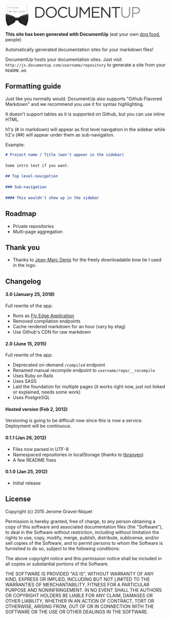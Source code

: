 ![DocumentUp](src/images/logo.png)

**This site has been generated with DocumentUp** (eat your own [dog food](src/index.js), people)

Automatically generated documentation sites for your markdown files!

DocumentUp hosts your documentation sites. Just visit `http://js.documentup.com/username/repository` to generate a site from your `README.md`.

## Formatting guide

Just like you normally would. DocumentUp also supports "Github Flavored Markdown" and we recommend you use it for syntax highlighting.

It doesn't support tables as it is supported on Github, but you can use inline HTML.

h1's (# in markdown) will appear as first level navigation in the sidebar while h2's (##) will appear under them as sub-navigation.

Example:

```markdown
# Project name / Title (won't appear in the sidebar)

Some intro text if you want.

## Top level-navigation

### Sub-navigation

#### This wouldn't show up in the sidebar
```

## Roadmap

* Private repositories
* Multi-page aggregation

## Thank you

* Thanks to [Jean-Marc Denis](http://jeanmarcdenis.me/) for the freely downloadable bow tie I used in the logo.

## Changelog

#### 3.0 (January 25, 2018)

Full rewrite of the app:
- Runs as [Fly Edge Application](https://fly.io/mix/edge-applications)
- Removed compilation endpoints
- Cache rendered markdown for an hour (vary by etag)
- Use Github's CDN for raw markdown

#### 2.0 (June 15, 2015)

Full rewrite of the app:
- Deprecated on-demand `/compiled` endpoint
- Renamed manual recompile endpoint to `username/repo/__recompile`
- Uses Ruby on Rails
- Uses SASS
- Laid the foundation for multiple pages (it works right now, just not linked or explained, needs some work)
- Uses PostgreSQL

#### Hosted version (Feb 2, 2012)

Versioning is going to be difficult now since this is now a service. Deployment will be continuous.

#### 0.1.1 (Jan 26, 2012)

* Files now parsed in UTF-8
* Namespaced repositories in localStorage (thanks to [tbranyen](https://github.com/tbranyen))
* A few README fixes

#### 0.1.0 (Jan 25, 2012)

* Initial release

## License

Copyright (c) 2015 Jerome Gravel-Niquet

Permission is hereby granted, free of charge, to any person obtaining
a copy of this software and associated documentation files (the
"Software"), to deal in the Software without restriction, including
without limitation the rights to use, copy, modify, merge, publish,
distribute, sublicense, and/or sell copies of the Software, and to
permit persons to whom the Software is furnished to do so, subject to
the following conditions:

The above copyright notice and this permission notice shall be
included in all copies or substantial portions of the Software.

THE SOFTWARE IS PROVIDED "AS IS", WITHOUT WARRANTY OF ANY KIND,
EXPRESS OR IMPLIED, INCLUDING BUT NOT LIMITED TO THE WARRANTIES OF
MERCHANTABILITY, FITNESS FOR A PARTICULAR PURPOSE AND
NONINFRINGEMENT. IN NO EVENT SHALL THE AUTHORS OR COPYRIGHT HOLDERS BE
LIABLE FOR ANY CLAIM, DAMAGES OR OTHER LIABILITY, WHETHER IN AN ACTION
OF CONTRACT, TORT OR OTHERWISE, ARISING FROM, OUT OF OR IN CONNECTION
WITH THE SOFTWARE OR THE USE OR OTHER DEALINGS IN THE SOFTWARE.
